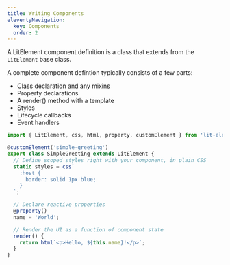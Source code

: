 ```yaml
---
title: Writing Components
eleventyNavigation:
  key: Components
  order: 2
---
```


A LitElement component definition is a class that extends from the `LitElement` base class.

A complete component defintion typically consists of a few parts:
 * Class declaration and any mixins
 * Property declarations
 * A render() method with a template
 * Styles
 * Lifecycle callbacks
 * Event handlers

```js
import { LitElement, css, html, property, customElement } from 'lit-element';

@customElement('simple-greeting')
export class SimpleGreeting extends LitElement {
  // Define scoped styles right with your component, in plain CSS
  static styles = css`
    :host {
      border: solid 1px blue;
    }
  `;

  // Declare reactive properties
  @property()
  name = 'World';

  // Render the UI as a function of component state
  render() {
    return html`<p>Hello, ${this.name}!</p>`;
  }
}
```
